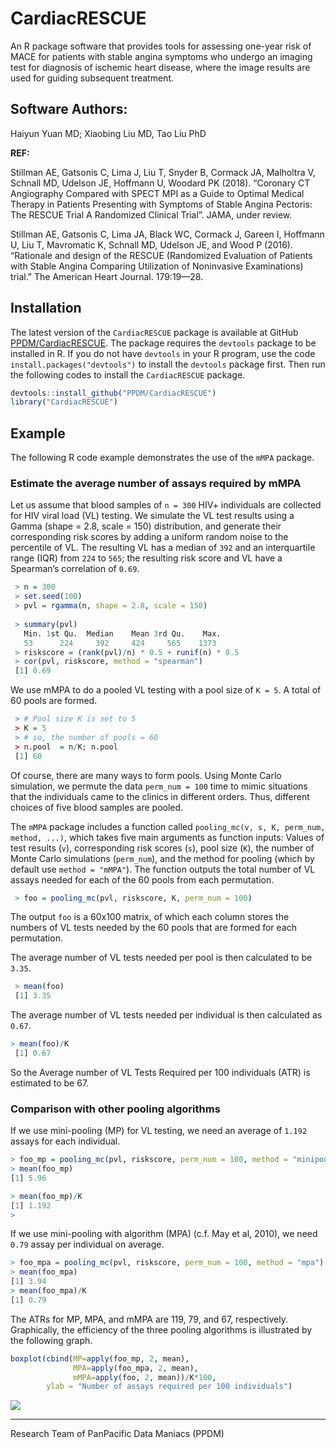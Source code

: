 # CardiacRESCUE

An R package software that provides tools for assessing one-year risk of MACE for patients with stable angina symptoms who undergo an imaging test for diagnosis of ischemic heart disease, where the image results are used for guiding subsequent treatment. 

## Software Authors: 

Haiyun Yuan MD; Xiaobing Liu MD, Tao Liu PhD


**REF:** 

Stillman AE, Gatsonis C, Lima J, Liu T, Snyder B, Cormack JA, Malholtra  V, Schnall MD, Udelson JE, Hoffmann U, Woodard PK (2018). “Coronary CT Angiography Compared with SPECT MPI as a Guide to Optimal Medical Therapy in Patients Presenting with Symptoms of Stable Angina Pectoris: The RESCUE Trial A Randomized Clinical Trial”. JAMA, under review.  

Stillman AE, Gatsonis C, Lima JA, Black WC, Cormack J, Gareen I, Hoffmann U, Liu T, Mavromatic K, Schnall MD, Udelson JE, and Wood P (2016). “Rationale and design of the RESCUE (Randomized Evaluation of Patients with Stable Angina Comparing Utilization of Noninvasive Examinations) trial.” The American Heart Journal. 179:19—28. 

## Installation 

The latest version of the `CardiacRESCUE` package is available at GitHub [PPDM/CardiacRESCUE](http://github.com/PPDM/CardiacRESCUE). The package requires the `devtools` package to be installed in R. If you do not have `devtools` in your R program, use the code  `install.packages("devtools")` to install the `devtools` package first. Then run the following codes to install the `CardiacRESCUE` package. 

```R
devtools::install_github("PPDM/CardiacRESCUE")
library("CardiacRESCUE")
```

## Example 

The following R code example demonstrates the use of the `mMPA` package. 

### Estimate the average number of assays required by mMPA 

Let us assume that blood samples of `n = 300` HIV+ individuals are collected for HIV viral load (VL) testing. We simulate the VL test results using a Gamma (shape = 2.8, scale = 150) distribution, and generate their corresponding risk scores by adding a uniform random noise to the percentile of VL. The resulting VL has a median of `392` and an interquartile range (IQR) from `224` to `565`; the resulting risk score and VL have a Spearman’s correlation of `0.69`. 

```R
 > n = 300
 > set.seed(100)
 > pvl = rgamma(n, shape = 2.8, scale = 150)
 
 > summary(pvl)
   Min. 1st Qu.  Median    Mean 3rd Qu.    Max.
   53      224     392     424     565    1373
 > riskscore = (rank(pvl)/n) * 0.5 + runif(n) * 0.5
 > cor(pvl, riskscore, method = "spearman")
 [1] 0.69
```

We use mMPA to do a pooled VL testing with a pool size of `K = 5`. A total of 60 pools are formed. 

```R
 > # Pool size K is set to 5
 > K = 5
 > # so, the number of pools = 60
 > n.pool  = n/K; n.pool
 [1] 60
``` 
Of course, there are many ways to form pools. Using Monte Carlo simulation, we permute the data `perm_num = 100` time to mimic situations that the individuals came to the clinics in different orders. Thus, different choices of five blood samples are pooled. 

The `mMPA` package includes a function called `pooling_mc(v, s, K, perm_num, method, ...)`, which takes five main arguments as function inputs: Values of test results (`v`), corresponding risk scores (`s`), pool size (`K`), the number of Monte Carlo simulations (`perm_num`), and the method for pooling (which by default use `method = "mMPA"`). The function outputs the total number of VL assays needed for each of the 60 pools from each permutation. 

```R
 > foo = pooling_mc(pvl, riskscore, K, perm_num = 100)
```
 
The output `foo` is a 60x100 matrix, of which each column stores the numbers of VL tests needed by the 60 pools that are formed for each permutation. 

The average number of VL tests needed per pool is then calculated to be `3.35`. 

```R
 > mean(foo)
 [1] 3.35
```

The average number of VL tests needed per individual is then calculated as `0.67`.
```R
> mean(foo)/K
 [1] 0.67
``` 
So the Average number of VL Tests Required per 100 individuals (ATR) is estimated to be 67.  

### Comparison with other pooling algorithms

If we use mini-pooling (MP) for VL testing, we need an average of `1.192` assays for each individual. 

```R
> foo_mp = pooling_mc(pvl, riskscore, perm_num = 100, method = "minipool")
> mean(foo_mp)
[1] 5.96

> mean(foo_mp)/K
[1] 1.192
> 
```

If we use mini-pooling with algorithm (MPA) (c.f. May et al, 2010), we need `0.79` assay per individual on average. 

```R
> foo_mpa = pooling_mc(pvl, riskscore, perm_num = 100, method = "mpa")
> mean(foo_mpa)
[1] 3.94
> mean(foo_mpa)/K
[1] 0.79
```

The ATRs for MP, MPA, and mMPA are 119, 79, and 67, respectively. Graphically, the efficiency of the three pooling algorithms is illustrated by the following graph. 

```R
boxplot(cbind(MP=apply(foo_mp, 2, mean),
              MPA=apply(foo_mpa, 2, mean),
              mMPA=apply(foo, 2, mean))/K*100,
        ylab = "Number of assays required per 100 individuals")
```
![](fig/pooling_comp.png)

---

Research Team of PanPacific Data Maniacs (PPDM)
